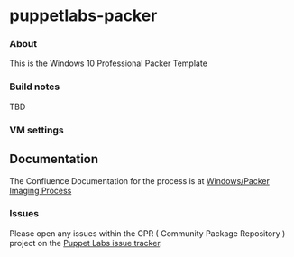 # puppetlabs-packer

### About

This is the Windows 10 Professional Packer Template

### Build notes

TBD

### VM settings


## Documentation

The Confluence Documentation for the process is at [Windows/Packer Imaging Process](https://confluence.puppetlabs.com/display/QE/Packer+Generation+of+Windows+Templates+for+VMPooler)


### Issues

Please open any issues within the CPR ( Community Package Repository ) project on the [Puppet Labs issue tracker](https://tickets.puppetlabs.com/browse/CPR).
